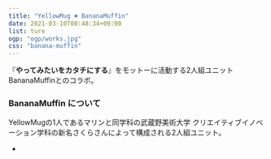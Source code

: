 ```yaml
---
title: "YellowMug ✖︎ BananaMuffin"
date: 2021-03-10T00:48:34+09:00
list: ture
ogp: "ogp/works.jpg"
css: "banana-muffin"
---
```

『**やってみたいをカタチにする**』をモットーに活動する2人組ユニットBananaMuffinとのコラボ。

### BananaMuffin について

YellowMugの1人であるマリンと同学科の武蔵野美術大学 クリエイティブイノベーション学科の新名さくらさんによって構成される2人組ユニット。

<ul class="sns">
        <li>
          <a href="https://instagram.com/cafe_banana_muffin" target="_blank" rel="noopener noreferrer">
            <i class="fab fa-instagram" aria-hidden="true"></i>
          </a>
        </li>
      </ul>